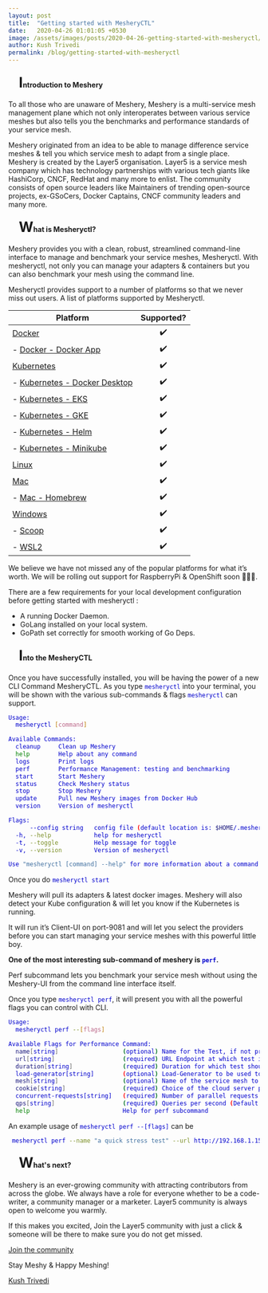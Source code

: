 ```yaml
---
layout: post
title:  "Getting started with MesheryCTL"
date:   2020-04-26 01:01:05 +0530
image: /assets/images/posts/2020-04-26-getting-started-with-mesheryctl/mesheryctl.png
author: Kush Trivedi
permalink: /blog/getting-started-with-mesheryctl
---
```



#### <span style="margin-left:.75em;font-size: 2em; align-content: center;">I</span>ntroduction to Meshery 

To all those who are unaware of Meshery, Meshery is a multi-service mesh management plane which not only interoperates between various service meshes but also tells you the benchmarks and performance standards of your service mesh.

Meshery originated from an idea to be able to manage difference service meshes & tell you which service mesh to adapt from a single place. Meshery is created by the Layer5 organisation.
Layer5 is a service mesh company which has technology partnerships with various tech giants like HashiCorp, CNCF, RedHat and many more to enlist. The community consists of open source leaders like Maintainers of trending open-source projects, ex-GSoCers, Docker Captains, CNCF community leaders and many more. 

#### <span style="margin-left:.75em;font-size: 2em; align-content: center;">W</span>hat is Mesheryctl?

Meshery provides you with a clean, robust, streamlined command-line interface to manage and benchmark your service meshes, Mesheryctl. With mesheryctl, not only you can manage your adapters & containers but you can also benchmark your mesh using the command line.

Mesheryctl provides support to a number of platforms so that we never miss out users.
A list of platforms supported by Mesheryctl.

| Platform | Supported? |
| --- | :---: |
| [Docker](https://meshery.layer5.io/docs/installation/docker) | ✔️ |
| - [Docker - Docker App](https://meshery.layer5.io/docs/installation/docker) | ✔️ |
| [Kubernetes](https://meshery.layer5.io/docs/installation/kubernetes) | ✔️ |
| - [Kubernetes - Docker Desktop](https://meshery.layer5.io/docs/installation#mac-or-linux) | ✔️ |
| - [Kubernetes - EKS](https://meshery.layer5.io/docs/installation/eks) | ✔️ |
| - [Kubernetes - GKE](https://meshery.layer5.io/docs/installation/gke) | ✔️ |
| - [Kubernetes - Helm](https://meshery.layer5.io/docs/installation/kubernetes#helm) | ✔️ |
| - [Kubernetes - Minikube](https://meshery.layer5.io/docs/installation/minikube) | ✔️ |
| [Linux](https://meshery.layer5.io/docs/installation#mac-or-linux) | ✔️ |
| [Mac](https://meshery.layer5.io/docs/installation#mac-or-linux) | ✔️ |
| - [Mac - Homebrew](https://meshery.layer5.io/docs/installation#mac-or-linux) | ✔️ |
| [Windows](https://meshery.layer5.io/docs/installation#windows) | ✔️ |
| - [Scoop](https://meshery.layer5.io/docs/installation#windows) | ✔️ |
| - [WSL2](https://meshery.layer5.io/docs/installation/wsl2) | ✔️ |

We believe we have not missed any of the popular platforms for what it’s worth. We will be rolling out support for RaspberryPi & OpenShift soon 🎉🎉🎉.

There are a few requirements for your local development configuration before getting started with mesheryctl :

- A running Docker Daemon.
- GoLang installed on your local system.
- GoPath set correctly for smooth working of Go Deps.

#### <span style="margin-left:.75em;font-size: 2em; align-content: center;">I</span>nto the MesheryCTL

Once you have successfully installed, you will be having the power of a new CLI Command MesheryCTL. As you type `mesheryctl` into your terminal, you will be shown with the various sub-commands & flags `mesheryctl` can support.

<style>
  code, kbd, pre, samp {
    color: mediumblue;
  }
</style>
```sh
Usage:
  mesheryctl [command]

Available Commands:
  cleanup     Clean up Meshery
  help        Help about any command
  logs        Print logs
  perf        Performance Management: testing and benchmarking
  start       Start Meshery
  status      Check Meshery status
  stop        Stop Meshery
  update      Pull new Meshery images from Docker Hub
  version     Version of mesheryctl

Flags:
      --config string   config file (default location is: $HOME/.meshery/meshery.yaml)
  -h, --help            help for mesheryctl
  -t, --toggle          Help message for toggle
  -v, --version         Version of mesheryctl

Use "mesheryctl [command] --help" for more information about a command.
```

Once you do `mesheryctl start`

Meshery will pull its adapters & latest docker images. Meshery will also detect your Kube configuration & will let you know if the Kubernetes is running. 

It will run it’s Client-UI on port-9081 and will let you select the providers before you can start managing your service meshes with this powerful little boy.

**One of the most interesting sub-command of meshery is `perf`.**

Perf subcommand lets you benchmark your service mesh without using the Meshery-UI from the command line interface itself.

Once you type `mesheryctl perf`, it will present you with all the powerful flags you can control with CLI.

<style>
  code, kbd, pre, samp {
    color: mediumblue;
  }
</style>
```sh
Usage:
  mesheryctl perf --[flags]

Available Flags for Performance Command:
  name[string]                  (optional) Name for the Test, if not provided random name will be used.
  url[string]                   (required) URL Endpoint at which test is to be performed
  duration[string]              (required) Duration for which test should be performed. See standard notation https://golang.org/pkg/time/#ParseDuration
  load-generator[string]        (optional) Load-Generator to be used to perform test.(fortio/wrk2) (Default "fortio")
  mesh[string]                  (optional) Name of the service mesh to be tested.
  cookie[string]                (required) Choice of the cloud server provider (Default "Default Local Provider")
  concurrent-requests[string]   (required) Number of parallel requests to be used (Default "1")
  qps[string]                   (required) Queries per second (Default "0")
  help                          Help for perf subcommand
```

An example usage of `mesheryctl perf --[flags]` can be

<style>
  code, kbd, pre, samp {
    color: mediumblue;
  }
</style>
```sh
 mesheryctl perf --name "a quick stress test" --url http://192.168.1.15/productpage --qps 300 --concurrent-requests 2 --duration 30s --cookie "meshery-provider=None"
```



#### <span style="margin-left:.75em;font-size: 2em; align-content: center;">W</span>hat's next?

Meshery is an ever-growing community with attracting contributors from across the globe. We always have a role for everyone whether to be a code-writer, a community manager or a marketer. Layer5 community is always open to welcome you warmly.

If this makes you excited, Join the Layer5 community with just a click & someone will be there to make sure you do not get missed.

[Join the community](slack.layer5.io)

Stay Meshy & Happy Meshing!

[Kush Trivedi](https://github.com/kushthedude)
